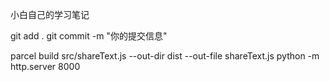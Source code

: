 小白自己的学习笔记

git add .
git commit -m "你的提交信息"

parcel build src/shareText.js --out-dir dist --out-file shareText.js
python -m http.server 8000